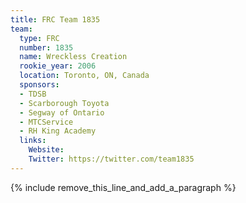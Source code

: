 ```yaml
---
title: FRC Team 1835
team:
  type: FRC
  number: 1835
  name: Wreckless Creation
  rookie_year: 2006
  location: Toronto, ON, Canada
  sponsors:
  - TDSB
  - Scarborough Toyota
  - Segway of Ontario
  - MTCService
  - RH King Academy
  links:
    Website:
    Twitter: https://twitter.com/team1835
---
```


{% include remove_this_line_and_add_a_paragraph %}